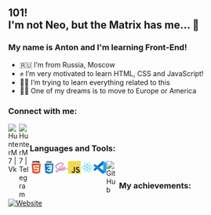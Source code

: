 ## 101! </br> I'm not Neo, but the Matrix has me... 💊

### My name is Anton and I'm learning Front-End!

- 🇷🇺 I’m from Russia, Moscow
- ✊ I’m very motivated to learn HTML, CSS and JavaScript!
- 👨‍💻 I’m trying to learn everything related to this
- 🧘‍♂️ One of my dreams is to move to Europe or America

### Connect with me:

[<img align="left" alt="HunterM7 | Vk" width="22px" src="https://cdn-icons-png.flaticon.com/512/5968/5968835.png" />][vk]

[<img align="left" alt="HunterM7 | Telegram" width="22px" src="https://cdn-icons-png.flaticon.com/512/2111/2111646.png" />][telegram]

<br />

### Languages and Tools:

[<img align="left" alt="HTML5" width="26px" src="https://raw.githubusercontent.com/github/explore/80688e429a7d4ef2fca1e82350fe8e3517d3494d/topics/html/html.png" />][github]
[<img align="left" alt="CSS3" width="26px" src="https://raw.githubusercontent.com/github/explore/80688e429a7d4ef2fca1e82350fe8e3517d3494d/topics/css/css.png" />][github]
[<img align="left" alt="Sass" width="26px" src="https://raw.githubusercontent.com/github/explore/80688e429a7d4ef2fca1e82350fe8e3517d3494d/topics/sass/sass.png" />][github]
[<img align="left" alt="JavaScript" width="26px" src="https://raw.githubusercontent.com/github/explore/80688e429a7d4ef2fca1e82350fe8e3517d3494d/topics/javascript/javascript.png" />][github]
[<img align="left" alt="React" width="26px" src="https://raw.githubusercontent.com/github/explore/80688e429a7d4ef2fca1e82350fe8e3517d3494d/topics/react/react.png" />][github]
[<img align="left" alt="Visual Studio Code" width="26px" cursor="default" src="https://raw.githubusercontent.com/github/explore/80688e429a7d4ef2fca1e82350fe8e3517d3494d/topics/visual-studio-code/visual-studio-code.png" />][github]
[<img align="left" alt="GitHub" width="26px" src="https://cdn-icons-png.flaticon.com/512/5968/5968896.png" />][github]

<br />

### My achievements:

[![Website](https://www.codewars.com/users/HunterM7/badges/large)](https://www.codewars.com/users/HunterM7/)

[vk]: https://vk.com/hunterxgod
[telegram]: https://t.me/HunterM7
[github]: https://github.com/HunterM7

[twitter]: https://twitter.com/codeSTACKr
[youtube]: https://youtube.com/codeSTACKr
[instagram]: https://instagram.com/codeSTACKr
[linkedin]: https://linkedin.com/in/codeSTACKr
[webdevplaylist]: https://www.youtube.com/playlist?list=PLkwxH9e_vrAJ0WbEsFA9W3I1W-g_BTsbt
[jsplaylist]: https://www.youtube.com/playlist?list=PLkwxH9e_vrALRJKu7wfXby3MKeflhTu6B
[cssplaylist]: https://www.youtube.com/playlist?list=PLkwxH9e_vrALSdvZuEh6gqQdmDoDIoqz4
[reactplaylist]: https://www.youtube.com/playlist?list=PLkwxH9e_vrAK4TdffpxKY3QGyHCpxFcQ0